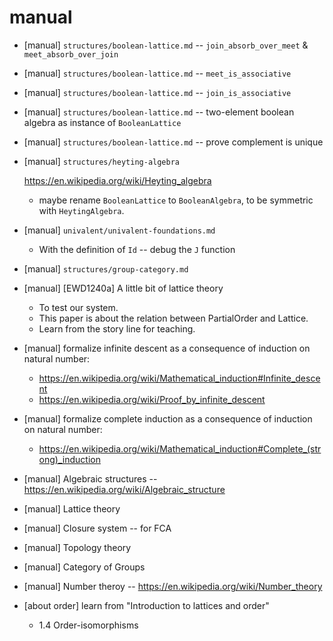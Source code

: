 # manual

- [manual] `structures/boolean-lattice.md` -- `join_absorb_over_meet` & `meet_absorb_over_join`

- [manual] `structures/boolean-lattice.md` -- `meet_is_associative`
- [manual] `structures/boolean-lattice.md` -- `join_is_associative`

- [manual] `structures/boolean-lattice.md` -- two-element boolean algebra as instance of `BooleanLattice`
- [manual] `structures/boolean-lattice.md` -- prove complement is unique

- [manual] `structures/heyting-algebra`

  <https://en.wikipedia.org/wiki/Heyting_algebra>

  - maybe rename `BooleanLattice` to `BooleanAlgebra`,
    to be symmetric with `HeytingAlgebra`.

- [manual] `univalent/univalent-foundations.md`

  - With the definition of `Id` -- debug the `J` function

- [manual] `structures/group-category.md`

- [manual] [EWD1240a] A little bit of lattice theory

  - To test our system.
  - This paper is about the relation between PartialOrder and Lattice.
  - Learn from the story line for teaching.

- [manual] formalize infinite descent as a consequence of induction on natural number:

  - https://en.wikipedia.org/wiki/Mathematical_induction#Infinite_descent
  - https://en.wikipedia.org/wiki/Proof_by_infinite_descent

- [manual] formalize complete induction as a consequence of induction on natural number:

  - https://en.wikipedia.org/wiki/Mathematical_induction#Complete_(strong)_induction

- [manual] Algebraic structures -- https://en.wikipedia.org/wiki/Algebraic_structure
- [manual] Lattice theory
- [manual] Closure system -- for FCA
- [manual] Topology theory
- [manual] Category of Groups
- [manual] Number theroy -- https://en.wikipedia.org/wiki/Number_theory

- [about order] learn from "Introduction to lattices and order"

  - 1.4 Order-isomorphisms
